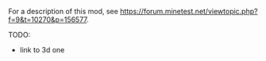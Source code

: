 For a description of this mod, see https://forum.minetest.net/viewtopic.php?f=9&t=10270&p=156577.

TODO:
* link to 3d one

